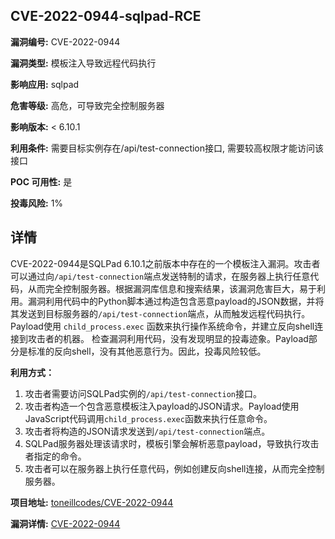 ## CVE-2022-0944-sqlpad-RCE

**漏洞编号:** CVE-2022-0944

**漏洞类型:** 模板注入导致远程代码执行

**影响应用:** sqlpad

**危害等级:** 高危，可导致完全控制服务器

**影响版本:** < 6.10.1

**利用条件:** 需要目标实例存在/api/test-connection接口, 需要较高权限才能访问该接口

**POC 可用性:** 是

**投毒风险:** 1%

## 详情

CVE-2022-0944是SQLPad 6.10.1之前版本中存在的一个模板注入漏洞。攻击者可以通过向`/api/test-connection`端点发送特制的请求，在服务器上执行任意代码，从而完全控制服务器。根据漏洞库信息和搜索结果，该漏洞危害巨大，易于利用。漏洞利用代码中的Python脚本通过构造包含恶意payload的JSON数据，并将其发送到目标服务器的`/api/test-connection`端点，从而触发远程代码执行。Payload使用 `child_process.exec` 函数来执行操作系统命令，并建立反向shell连接到攻击者的机器。 检查漏洞利用代码，没有发现明显的投毒迹象。Payload部分是标准的反向shell，没有其他恶意行为。因此，投毒风险较低。

**利用方式：**
1.  攻击者需要访问SQLPad实例的`/api/test-connection`接口。
2.  攻击者构造一个包含恶意模板注入payload的JSON请求。Payload使用JavaScript代码调用`child_process.exec`函数来执行任意命令。
3.  攻击者将构造的JSON请求发送到`/api/test-connection`端点。
4.  SQLPad服务器处理该请求时，模板引擎会解析恶意payload，导致执行攻击者指定的命令。
5.  攻击者可以在服务器上执行任意代码，例如创建反向shell连接，从而完全控制服务器。

**项目地址:** [toneillcodes/CVE-2022-0944](https://github.com/toneillcodes/CVE-2022-0944)

**漏洞详情:** [CVE-2022-0944](https://nvd.nist.gov/vuln/detail/CVE-2022-0944)